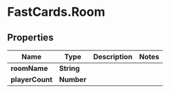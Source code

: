 # FastCards.Room

## Properties

Name | Type | Description | Notes
------------ | ------------- | ------------- | -------------
**roomName** | **String** |  | 
**playerCount** | **Number** |  | 


